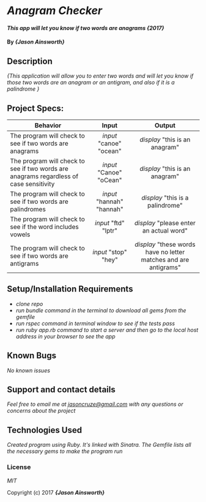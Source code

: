 
# _Anagram Checker_

#### _This app will let you know if two words are anagrams {2017}_

#### By _**{Jason Ainsworth}**_

## Description

_{This application will allow you to enter two words and will let you know if those two words are an anagram or an antigram, and also if it is a palindrome }_

## Project Specs:
| Behavior |  Input   |  Output  |
|----------|:--------:|:--------:|
|The program will check to see if two words are anagrams |*input* "canoe" "ocean"| *display* "this is an anagram"|
|The program will check to see if two words are anagrams regardless of case sensitivity |*input* "Canoe" "oCean"|*display* "this is an anagram"|
|The program will check to see if two words are palindromes|*input* "hannah" "hannah"|*display* "this is a palindrome"|
|The program will check to see if the word includes vowels|*input* "ftd" "lptr"|*display* "please enter an actual word"|
|The program will check to see if two words are antigrams|*input* "stop" "hey"|*display* "these words have no letter matches and are antigrams"|




## Setup/Installation Requirements

* _clone repo_
* _run bundle command in the terminal to download all gems from the gemfile_
* _run rspec command in terminal window to see if the tests pass_
* _run ruby app.rb command to start a server and then go to the local host address in your browser to see the app_


## Known Bugs

_No known issues_

## Support and contact details

_Feel free to email me at jasoncruze@gmail.com with any questions or concerns about the project_

## Technologies Used

_Created program using Ruby. It's linked with Sinatra. The Gemfile lists all the necessary gems to make the program run_

### License

*MIT*

Copyright (c) 2017 **_{Jason Ainsworth}_**
